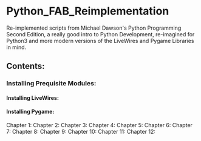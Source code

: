 # Python_FAB_Reimplementation
Re-implemented scripts from Michael Dawson's Python Programming Second Edition, a really good intro to Python Development, re-imagined for Python3 and more modern versions of the LiveWires and Pygame Libraries in mind.

## Contents:

### Installing Prequisite Modules:

#### Installing LiveWires:

#### Installing Pygame:

Chapter 1:
Chapter 2:
Chapter 3:
Chapter 4:
Chapter 5:
Chapter 6:
Chapter 7:
Chapter 8:
Chapter 9:
Chapter 10:
Chapter 11:
Chapter 12:
